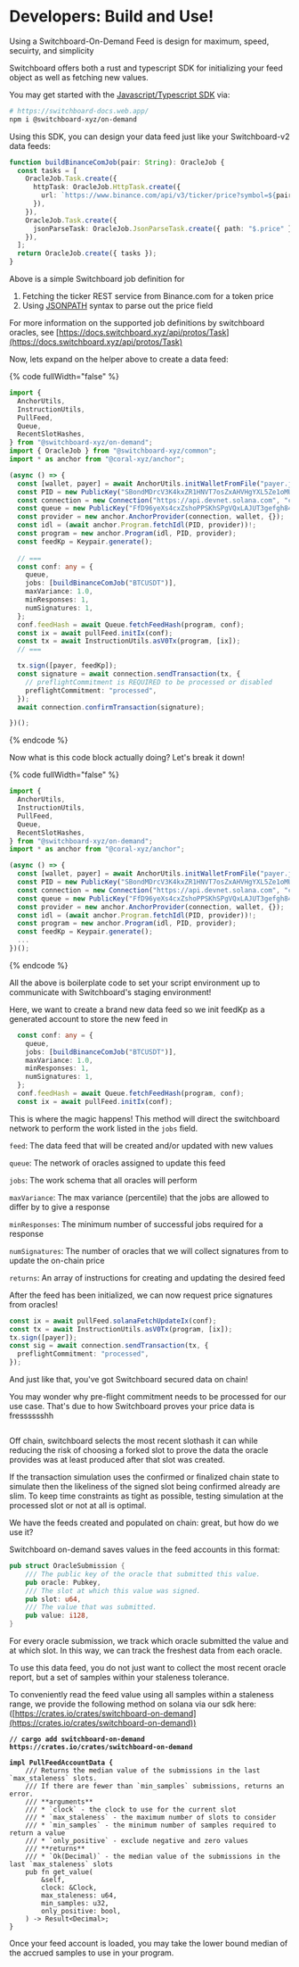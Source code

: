 # Developers: Build and Use!

Using a Switchboard-On-Demand Feed is design for maximum, speed, secuirty, and simplicity

Switchboard offers both a rust and typescript SDK for initializing your feed object as well as fetching new values.

You may get started with the [Javascript/Typescript SDK](https://switchboard-docs.web.app/) via:

```bash
# https://switchboard-docs.web.app/
npm i @switchboard-xyz/on-demand
```

Using this SDK, you can design your data feed just like your Switchboard-v2 data feeds:

```typescript
function buildBinanceComJob(pair: String): OracleJob {
  const tasks = [
    OracleJob.Task.create({
      httpTask: OracleJob.HttpTask.create({
        url: `https://www.binance.com/api/v3/ticker/price?symbol=${pair}`,
      }),
    }),
    OracleJob.Task.create({
      jsonParseTask: OracleJob.JsonParseTask.create({ path: "$.price" }),
    }),
  ];
  return OracleJob.create({ tasks });
}

```

Above is a simple Switchboard job definition for

1. Fetching the ticker REST service from Binance.com for a token price
2. Using [JSONPATH](https://github.com/json-path/JsonPath) syntax to parse out the price field

For more information on the supported job definitions by switchboard oracles, see [https://docs.switchboard.xyz/api/protos/Task](https://docs.switchboard.xyz/api/protos/Task)

Now, lets expand on the helper above to create a data feed:

{% code fullWidth="false" %}
```typescript
import {
  AnchorUtils,
  InstructionUtils,
  PullFeed,
  Queue,
  RecentSlotHashes,
} from "@switchboard-xyz/on-demand";
import { OracleJob } from "@switchboard-xyz/common";
import * as anchor from "@coral-xyz/anchor";

(async () => {
  const [wallet, payer] = await AnchorUtils.initWalletFromFile("payer.json");
  const PID = new PublicKey("SBondMDrcV3K4kxZR1HNVT7osZxAHVHgYXL5Ze1oMUv");
  const connection = new Connection("https://api.devnet.solana.com", "confirmed");
  const queue = new PublicKey("FfD96yeXs4cxZshoPPSKhSPgVQxLAJUT3gefgh84m1Di");
  const provider = new anchor.AnchorProvider(connection, wallet, {});
  const idl = (await anchor.Program.fetchIdl(PID, provider))!;
  const program = new anchor.Program(idl, PID, provider);
  const feedKp = Keypair.generate();
  
  // ===
  const conf: any = {
    queue,
    jobs: [buildBinanceComJob("BTCUSDT")],
    maxVariance: 1.0,
    minResponses: 1,
    numSignatures: 1,
  };
  conf.feedHash = await Queue.fetchFeedHash(program, conf);
  const ix = await pullFeed.initIx(conf);
  const tx = await InstructionUtils.asV0Tx(program, [ix]);
  // ===

  tx.sign([payer, feedKp]);
  const signature = await connection.sendTransaction(tx, {
    // preflightCommitment is REQUIRED to be processed or disabled
    preflightCommitment: "processed",
  });
  await connection.confirmTransaction(signature);

})();
```
{% endcode %}

Now what is this code block actually doing? Let's break it down!

{% code fullWidth="false" %}
```typescript
import {
  AnchorUtils,
  InstructionUtils,
  PullFeed,
  Queue,
  RecentSlotHashes,
} from "@switchboard-xyz/on-demand";
import * as anchor from "@coral-xyz/anchor";

(async () => {
  const [wallet, payer] = await AnchorUtils.initWalletFromFile("payer.json");
  const PID = new PublicKey("SBondMDrcV3K4kxZR1HNVT7osZxAHVHgYXL5Ze1oMUv");
  const connection = new Connection("https://api.devnet.solana.com", "confirmed");
  const queue = new PublicKey("FfD96yeXs4cxZshoPPSKhSPgVQxLAJUT3gefgh84m1Di");
  const provider = new anchor.AnchorProvider(connection, wallet, {});
  const idl = (await anchor.Program.fetchIdl(PID, provider))!;
  const program = new anchor.Program(idl, PID, provider);
  const feedKp = Keypair.generate();
  ...
})();
```
{% endcode %}

All the above is boilerplate code to set your script environment up to communicate with Switchboard's staging environment!

Here, we want to create a brand new data feed so we init feedKp as a generated account to store the new feed in

```typescript
  const conf: any = {
    queue,
    jobs: [buildBinanceComJob("BTCUSDT")],
    maxVariance: 1.0,
    minResponses: 1,
    numSignatures: 1,
  };
  conf.feedHash = await Queue.fetchFeedHash(program, conf);
  const ix = await pullFeed.initIx(conf);
```

This is where the magic happens! This method will direct the switchboard network to perform the work listed in the `jobs` field.

`feed`: The data feed that will be created and/or updated with new values

`queue`: The network of oracles assigned to update this feed

`jobs`: The work schema that all oracles will perform

`maxVariance`: The max variance (percentile) that the jobs are allowed to differ by to give a response

`minResponses`: The minimum number of successful jobs required for a response

`numSignatures`: The number of oracles that we will collect signatures from to update the on-chain price

`returns`: An array of instructions for creating and updating the desired feed

After the feed has been initialized, we can now request price signatures from oracles!

```typescript
const ix = await pullFeed.solanaFetchUpdateIx(conf);
const tx = await InstructionUtils.asV0Tx(program, [ix]);
tx.sign([payer]);
const sig = await connection.sendTransaction(tx, {
  preflightCommitment: "processed",
});
```

And just like that, you've got Switchboard secured data on chain!

You may wonder why pre-flight commitment needs to be processed for our use case. That's due to how Switchboard proves your price data is fresssssshh

<figure><img src=".gitbook/assets/giphy.gif" alt=""><figcaption></figcaption></figure>

Off chain, switchboard selects the most recent slothash it can while reducing the risk of choosing a forked slot to prove the data the oracle provides was at least produced after that slot was created.

If the transaction simulation uses the confirmed or finalized chain state to simulate then the likeliness of the signed slot being confirmed already are slim.  To keep time constraints as tight as possible, testing simulation at the processed slot or not at all is optimal.

We have the feeds created and populated on chain: great, but how do we use it?

Switchboard on-demand saves values in the feed accounts in this format:

```rust
pub struct OracleSubmission {
    /// The public key of the oracle that submitted this value.
    pub oracle: Pubkey,
    /// The slot at which this value was signed.
    pub slot: u64,
    /// The value that was submitted.
    pub value: i128,
}
```

For every oracle submission, we track which oracle submitted the value and at which slot.  In this way, we can track the freshest data from each oracle.

To use this data feed, you do not just want to collect the most recent oracle report, but a set of samples within your staleness tolerance.

To conveniently read the feed value using all samples within a staleness range, we provide the following method on solana via our sdk here: ([https://crates.io/crates/switchboard-on-demand](https://crates.io/crates/switchboard-on-demand))

<pre class="language-rust"><code class="lang-rust"><strong>// cargo add switchboard-on-demand https://crates.io/crates/switchboard-on-demand
</strong>
<strong>impl PullFeedAccountData {
</strong>    /// Returns the median value of the submissions in the last `max_staleness` slots.
    /// If there are fewer than `min_samples` submissions, returns an error.
    /// **arguments**
    /// * `clock` - the clock to use for the current slot
    /// * `max_staleness` - the maximum number of slots to consider
    /// * `min_samples` - the minimum number of samples required to return a value
    /// * `only_positive` - exclude negative and zero values
    /// **returns**
    /// * `Ok(Decimal)` - the median value of the submissions in the last `max_staleness` slots
    pub fn get_value(
        &#x26;self,
        clock: &#x26;Clock,
        max_staleness: u64,
        min_samples: u32,
        only_positive: bool,
    ) -> Result&#x3C;Decimal>;
}
</code></pre>

Once your feed account is loaded, you may take the lower bound median of the accrued samples to use in your program.


